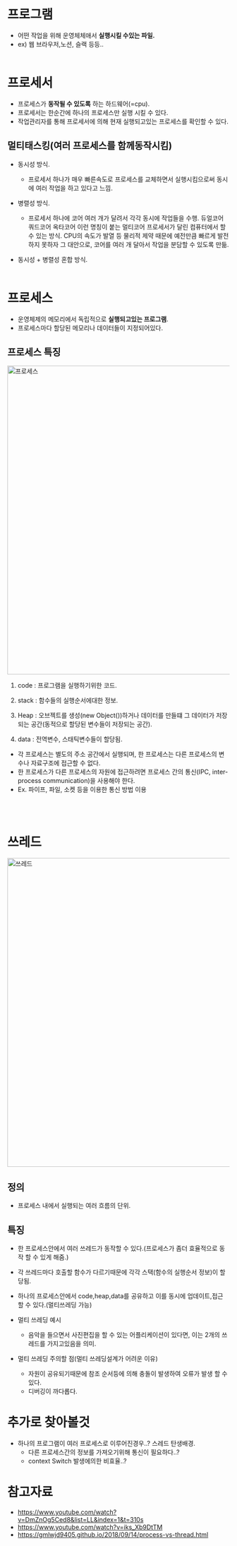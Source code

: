 # 프로그램

- 어떤 작업을 위해 운영체체애서 **실행시킬 수있는 파일.**
- ex) 웹 브라우저,노션, 슬랙 등등..
  <br></br>

# 프로세서

- 프로세스가 **동작될 수 있도록** 하는 하드웨어(=cpu).
- 프로세서는 한순간에 하나의 프로세스만 실행 시킬 수 있다.
- 작업관리자를 통해 프로세서에 의해 현재 실행되고있는 프로세스를 확인할 수 있다.

## 멀티태스킹(여러 프로세스를 함께동작시킴)

- 동시성 방식.

  - 프로세서 하나가 매우 빠른속도로 프로세스를 교체하면서 실행시킴으로써 동시에 여러 작업을 하고 있다고 느낌.

- 병렬성 방식.

  - 프로세서 하나에 코어 여러 개가 달려서 각각 동시에 작업들을 수행. 듀얼코어 쿼드코어 옥타코어 이런 명칭이 붙는 멀티코어 프로세서가 달린
    컴퓨터에서 할 수 있는 방식.
    CPU의 속도가 발열 등 물리적 제약 때문에
    예전만큼 빠르게 발전하지 못하자 그 대안으로, 코어를 여러 개 달아서
    작업을 분담할 수 있도록 만듦.

- 동시성 + 병렬성 혼합 방식.
  <br></br>

# 프로세스

- 운영체제의 메모리에서 독립적으로 **실행되고있는 프로그램**.
- 프로세스마다 할당된 메모리나 데이터들이 지정되어있다.

## 프로세스 특징

<img width="700" alt="프로세스" src="https://user-images.githubusercontent.com/58588011/118398775-198d3900-b695-11eb-9a3f-4fd9ba0449e1.png">

1. code : 프로그램을 실행하기위한 코드.

2. stack : 함수들의 실행순서에대한 정보.

3. Heap : 오브젝트를 생성(new Object())하거나 데이터를 만들떄 그 데이터가 저장되는 공간(동적으로 할당된 변수들이 저장되는 공간).

4. data : 전역변수, 스태틱변수들이 할당됨.

- 각 프로세스는 별도의 주소 공간에서 실행되며, 한 프로세스는 다른 프로세스의 변수나 자료구조에 접근할 수 없다.
- 한 프로세스가 다른 프로세스의 자원에 접근하려면 프로세스 간의 통신(IPC, inter-process communication)을 사용해야 한다.
- Ex. 파이프, 파일, 소켓 등을 이용한 통신 방법 이용

<br></br>

# 쓰레드

<img width="700" alt="쓰레드" src="https://user-images.githubusercontent.com/58588011/118398772-15f9b200-b695-11eb-93a5-2d0e88766af4.png">

## 정의

- 프로세스 내에서 실행되는 여러 흐름의 단위.

## 특징

- 한 프로세스안에서 여러 쓰레드가 동작할 수 있다.(프로세스가 좀더 효율적으로 동작 할 수 있게 해줌.)
- 각 쓰레드마다 호출할 함수가 다르기때문에 각각 스택(함수의 실행순서 정보)이 할당됨.
- 하나의 프로세스안에서 code,heap,data를 공유하고 이를 동시에 업데이트,접근 할 수 있다.(멀티쓰레딩 가능)
- 멀티 쓰레딩 예시

  - 음악을 들으면서 사진편집을 할 수 있는 어플리케이션이 있다면, 이는 2개의 쓰레드를 가지고있음을 의미.

- 멀티 쓰레딩 주의할 점(멀티 쓰레딩설계가 어려운 이유)
  - 자원이 공유되기때문에 참조 순서등에 의해 충돌이 발생하여 오류가 발생 할 수 있다.
  - 디버깅이 까다롭다.

# 추가로 찾아볼것

- 하나의 프로그램이 여러 프로세스로 이루어진경우..? 스레드 탄생배경.
  - 다른 프로세스간의 정보를 가져오기위해 통신이 필요하다..?
  - context Switch 발생에의한 비효율..?

# 참고자료

- https://www.youtube.com/watch?v=DmZnOg5Ced8&list=LL&index=1&t=310s
- https://www.youtube.com/watch?v=iks_Xb9DtTM
- https://gmlwjd9405.github.io/2018/09/14/process-vs-thread.html
